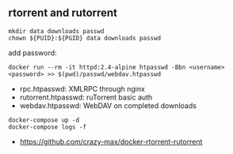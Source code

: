 ## rtorrent and rutorrent

```
mkdir data downloads passwd
chown ${PUID}:${PGID} data downloads passwd
```
add password:

```
docker run --rm -it httpd:2.4-alpine htpasswd -Bbn <username> <password> >> $(pwd)/passwd/webdav.htpasswd
```

- rpc.htpasswd: XMLRPC through nginx
- rutorrent.htpasswd: ruTorrent basic auth
- webdav.htpasswd: WebDAV on completed downloads

```
docker-compose up -d
docker-compose logs -f
```


- <https://github.com/crazy-max/docker-rtorrent-rutorrent>
